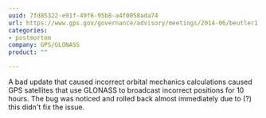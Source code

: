 ```yaml
---
uuid: 7fd85322-e91f-49f6-95b8-a4f0058ada74
url: https://www.gps.gov/governance/advisory/meetings/2014-06/beutler1.pdf
categories:
- postmortem
company: GPS/GLONASS
product: ""

---
```


A bad update that caused incorrect orbital mechanics calculations caused GPS satellites that use GLONASS to broadcast incorrect positions for 10 hours. The bug was noticed and rolled back almost immediately due to (?) this didn't fix the issue.
